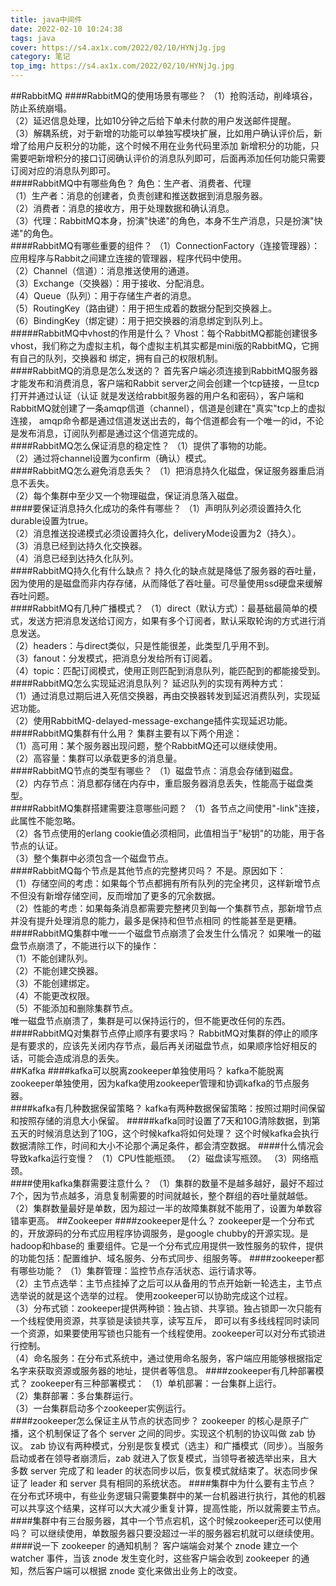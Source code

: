 ```yaml
---
title: java中间件
date: 2022-02-10 10:24:38
tags: java
cover: https://s4.ax1x.com/2022/02/10/HYNjJg.jpg
category: 笔记
top_img: https://s4.ax1x.com/2022/02/10/HYNjJg.jpg
---
```

##RabbitMQ
####RabbitMQ的使用场景有哪些？
（1）抢购活动，削峰填谷，防止系统崩塌。    
（2）延迟信息处理，比如10分钟之后给下单未付款的用户发送邮件提醒。    
（3）解耦系统，对于新增的功能可以单独写模块扩展，比如用户确认评价后，新增了给用户反积分的功能，这个时候不用在业务代码里添加
新增积分的功能，只需要吧新增积分的接口订阅确认评价的消息队列即可，后面再添加任何功能只需要订阅对应的消息队列即可。  
####RabbitMQ中有哪些角色？
角色：生产者、消费者、代理  
（1）生产者：消息的创建者，负责创建和推送数据到消息服务器。  
（2）消费者：消息的接收方，用于处理数据和确认消息。  
（3）代理：RabbitMQ本身，扮演"快递"的角色，本身不生产消息，只是扮演"快递"的角色。  
####RabbitMQ有哪些重要的组件？
（1）ConnectionFactory（连接管理器）：应用程序与Rabbit之间建立连接的管理器，程序代码中使用。  
（2）Channel（信道）：消息推送使用的通道。  
（3）Exchange（交换器）：用于接收、分配消息。  
（4）Queue（队列）：用于存储生产者的消息。  
（5）RoutingKey（路由键）：用于把生成着的数据分配到交换器上。  
（6）BindingKey（绑定键）：用于把交换器的消息绑定到队列上。  
#####RabbitMQ中vhost的作用是什么？
Vhost：每个RabbitMQ都能创建很多vhost，我们称之为虚拟主机，每个虚拟主机其实都是mini版的RabbitMQ，它拥有自己的队列，交换器和
绑定，拥有自己的权限机制。  
####RabbitMQ的消息是怎么发送的？
首先客户端必须连接到RabbitMQ服务器才能发布和消费消息，客户端和Rabbit server之间会创建一个tcp链接，一旦tcp打开并通过认证（认证
就是发送给rabbit服务器的用户名和密码），客户端和RabbitMQ就创建了一条amqp信道（channel），信道是创建在"真实"tcp上的虚拟连接，
amqp命令都是通过信道发送出去的，每个信道都会有一个唯一的id，不论是发布消息，订阅队列都是通过这个信道完成的。  
####RabbitMQ怎么保证消息的稳定性？
（1）提供了事物的功能。  
（2）通过将channel设置为confirm（确认）模式。  
####RabbitMQ怎么避免消息丢失？
（1）把消息持久化磁盘，保证服务器重启消息不丢失。  
（2）每个集群中至少又一个物理磁盘，保证消息落入磁盘。  
####要保证消息持久化成功的条件有哪些？
（1）声明队列必须设置持久化durable设置为true。  
（2）消息推送投递模式必须设置持久化，deliveryMode设置为2（持久）。  
（3）消息已经到达持久化交换器。  
（4）消息已经到达持久化队列。  
####RabbitMQ持久化有什么缺点？
持久化的缺点就是降低了服务器的吞吐量，因为使用的是磁盘而非内存存储，从而降低了吞吐量。可尽量使用ssd硬盘来缓解吞吐问题。  
####RabbitMQ有几种广播模式？
（1）direct（默认方式）：最基础最简单的模式，发送方把消息发送给订阅方，如果有多个订阅者，默认采取轮询的方式进行消息发送。  
（2）headers：与direct类似，只是性能很差，此类型几乎用不到。  
（3）fanout：分发模式，把消息分发给所有订阅着。  
（4）topic：匹配订阅模式，使用正则匹配到消息队列，能匹配到的都能接受到。  
####RabbitMQ怎么实现延迟消息队列？
延迟队列的实现有两种方式：  
（1）通过消息过期后进入死信交换器，再由交换器转发到延迟消费队列，实现延迟功能。  
（2）使用RabbitMQ-delayed-message-exchange插件实现延迟功能。  
####RabbitMQ集群有什么用？
集群主要有以下两个用途：  
（1）高可用：某个服务器出现问题，整个RabbitMQ还可以继续使用。    
（2）高容量：集群可以承载更多的消息量。  
####RabbitMQ节点的类型有哪些？
（1）磁盘节点：消息会存储到磁盘。  
（2）内存节点：消息都存储在内存中，重启服务器消息丢失，性能高于磁盘类型。  
####RabbitMQ集群搭建需要注意哪些问题？
（1）各节点之间使用"-link"连接，此属性不能忽略。  
（2）各节点使用的erlang cookie值必须相同，此值相当于"秘钥"的功能，用于各节点的认证。  
（3）整个集群中必须包含一个磁盘节点。  
####RabbitMQ每个节点是其他节点的完整拷贝吗？
不是。原因如下：  
（1）存储空间的考虑：如果每个节点都拥有所有队列的完全拷贝，这样新增节点不但没有新增存储空间，反而增加了更多的冗余数据。  
（2）性能的考虑：如果每条消息都需要完整拷贝到每一个集群节点，那新增节点并没有提升处理消息的能力，最多是保持和但节点相同
的性能甚至是更糟。  
####RabbitMQ集群中唯一一个磁盘节点崩溃了会发生什么情况？
如果唯一的磁盘节点崩溃了，不能进行以下的操作：  
（1）不能创建队列。  
（2）不能创建交换器。  
（3）不能创建绑定。  
（4）不能更改权限。  
（5）不能添加和删除集群节点。  
唯一磁盘节点崩溃了，集群是可以保持运行的，但不能更改任何的东西。  
####RabbitMQ对集群节点停止顺序有要求吗？
RabbitMQ对集群的停止的顺序是有要求的，应该先关闭内存节点，最后再关闭磁盘节点，如果顺序恰好相反的话，可能会造成消息的丢失。  
##Kafka
####kafka可以脱离zookeeper单独使用吗？
kafka不能脱离zookeeper单独使用，因为kafka使用zookeeper管理和协调kafka的节点服务器。  
####kafka有几种数据保留策略？
kafka有两种数据保留策略：按照过期时间保留和按照存储的消息大小保留。
#####kafka同时设置了7天和10G清除数据，到第五天的时候消息达到了10G，这个时候kafka将如何处理？
这个时候kafka会执行数据清除工作，时间和大小不论那个满足条件，都会清空数据。
####什么情况会导致kafka运行变慢？
（1）CPU性能瓶颈。 
（2）磁盘读写瓶颈。 
（3）网络瓶颈。  
####使用kafka集群需要注意什么？
（1）集群的数量不是越多越好，最好不超过7个，因为节点越多，消息复制需要的时间就越长，整个群组的吞吐量就越低。  
（2）集群数量最好是单数，因为超过一半的故障集群就不能用了，设置为单数容错率更高。
##Zookeeper
####zookeeper是什么？
zookeeper是一个分布式的，开放源码的分布式应用程序协调服务，是google chubby的开源实现。是hadoop和hbase的
重要组件。它是一个分布式应用提供一致性服务的软件，提供的功能包括：配置维护、域名服务、分布式同步、组服务等。
####zookeeper都有哪些功能？
（1）集群管理：监控节点存活状态、运行请求等。  
（2）主节点选举：主节点挂掉了之后可以从备用的节点开始新一轮选主，主节点选举说的就是这个选举的过程。
使用zookeeper可以协助完成这个过程。  
（3）分布式锁：zookeeper提供两种锁：独占锁、共享锁。独占锁即一次只能有一个线程使用资源，共享锁是读锁共享，读写互斥，
即可以有多线线程同时读同一个资源，如果要使用写锁也只能有一个线程使用。zookeeper可以对分布式锁进行控制。  
（4）命名服务：在分布式系统中，通过使用命名服务，客户端应用能够根据指定名字来获取资源或服务器的地址，提供者等信息。
####zookeeper有几种部署模式？
zookeeper有三种部署模式：
（1）单机部署：一台集群上运行。  
（2）集群部署：多台集群运行。  
（3）一台集群启动多个zookeeper实例运行。  
####zookeeper怎么保证主从节点的状态同步？
zookeeper 的核心是原子广播，这个机制保证了各个 server 之间的同步。实现这个机制的协议叫做 zab 协议。 zab 协议有两种模式，分别是恢复模式（选主）和广播模式（同步）。当服务启动或者在领导者崩溃后，zab 就进入了恢复模式，当领导者被选举出来，且大多数 server 完成了和 leader 的状态同步以后，恢复模式就结束了。状态同步保证了 leader 和 server 具有相同的系统状态。
####集群中为什么要有主节点？
在分布式环境中，有些业务逻辑只需要集群中的某一台机器进行执行，其他的机器可以共享这个结果，这样可以大大减少重复计算，提高性能，所以就需要主节点。
####集群中有三台服务器，其中一个节点宕机，这个时候zookeeper还可以使用吗？
可以继续使用，单数服务器只要没超过一半的服务器宕机就可以继续使用。
####说一下 zookeeper 的通知机制？
客户端端会对某个 znode 建立一个 watcher 事件，当该 znode 发生变化时，这些客户端会收到 zookeeper 的通知，然后客户端可以根据 znode 变化来做出业务上的改变。